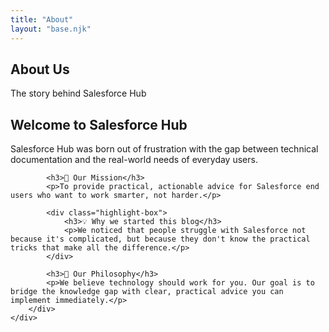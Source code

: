 ```yaml
---
title: "About"
layout: "base.njk"
---
```


<section class="hero">
    <div class="container">
        <h1>About Us</h1>
        <p>The story behind Salesforce Hub</p>
    </div>
</section>

<div class="container">
    <div class="page-content">
        <div class="content-section">
            <h2>Welcome to Salesforce Hub</h2>
            <p>Salesforce Hub was born out of frustration with the gap between technical documentation and the real-world needs of everyday users.</p>

            <h3>🎯 Our Mission</h3>
            <p>To provide practical, actionable advice for Salesforce end users who want to work smarter, not harder.</p>

            <div class="highlight-box">
                <h3>💡 Why we started this blog</h3>
                <p>We noticed that people struggle with Salesforce not because it's complicated, but because they don't know the practical tricks that make all the difference.</p>
            </div>

            <h3>🚀 Our Philosophy</h3>
            <p>We believe technology should work for you. Our goal is to bridge the knowledge gap with clear, practical advice you can implement immediately.</p>
        </div>
    </div>
</div>
